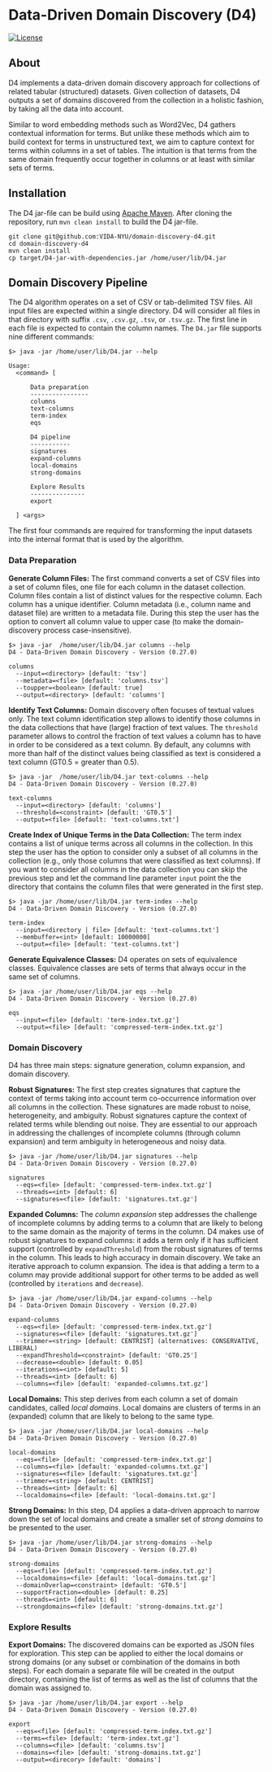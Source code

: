 Data-Driven Domain Discovery (D4)
=====================

[![License](https://img.shields.io/badge/License-Apache%202.0-blue.svg)](https://opensource.org/licenses/Apache-2.0)


## About

D4 implements a data-driven domain discovery approach for collections of related tabular (structured) datasets. Given collection of datasets, D4 outputs  a set of domains discovered from the collection in a holistic fashion, by taking all the data into account.

Similar to word embedding methods such as Word2Vec, D4 gathers contextual information for terms. But unlike these methods which aim to build context for terms in unstructured text, we aim to capture context for terms within columns in a set of tables. The intuition is that terms from the same domain frequently occur together in columns or at least with similar sets of terms. 


## Installation

The D4 jar-file can be build using [Apache Maven](https://maven.apache.org/). After cloning the repository, run `mvn clean install` to build the D4 jar-file.

```
git clone git@github.com:VIDA-NYU/domain-discovery-d4.git
cd domain-discovery-d4
mvn clean install
cp target/D4-jar-with-dependencies.jar /home/user/lib/D4.jar
```

## Domain Discovery Pipeline

The D4 algorithm operates on a set of CSV or tab-delimited TSV files. All input files are expected within a single directory. D4 will consider all files in that directory with suffix `.csv`, `.csv.gz`, `.tsv`, or `.tsv.gz`. The first line in each file is expected to contain the column names. The `D4.jar` file supports nine different commands:

```
$> java -jar /home/user/lib/D4.jar --help

Usage:
  <command> [

      Data preparation
      ----------------
      columns
      text-columns
      term-index
      eqs

      D4 pipeline
      -----------
      signatures
      expand-columns
      local-domains
      strong-domains

      Explore Results
      ---------------
      export

  ] <args>
```

The first four commands are required for transforming the input datasets into the internal format that is used by the algorithm.

### Data Preparation

**Generate Column Files:** The first command converts a set of CSV files into a set of column files, one file for each column in the dataset collection. Column files contain a list of distinct values for the respective column. Each column has a unique identifier. Column metadata (i.e., column name and dataset file) are written to a metadata file. During this step the user has the option to convert all column value to upper case (to make the domain-discovery process case-insensitive).

```
$> java -jar  /home/user/lib/D4.jar columns --help
D4 - Data-Driven Domain Discovery - Version (0.27.0)

columns
  --input=<directory> [default: 'tsv']
  --metadata=<file> [default: 'columns.tsv']
  --toupper=<boolean> [default: true]
  --output=<directory> [default: 'columns']
```

**Identify Text Columns:** Domain discovery often focuses of textual values only. The text column identification step allows to identify those columns in the data collections that have (large) fraction of text values. The `threshold` parameter allows to control the fraction of text values a column has to have in order to be considered as a text column. By default, any columns with more than half of the distinct values being classified as text is considered a text column (GT0.5 = greater than 0.5).

```
$> java -jar  /home/user/lib/D4.jar text-columns --help
D4 - Data-Driven Domain Discovery - Version (0.27.0)

text-columns
  --input=<directory> [default: 'columns']
  --threshold=<constraint> [default: 'GT0.5']
  --output=<file> [default: 'text-columns.txt']
```

**Create Index of Unique Terms in the Data Collection:** The term index contains a list of unique terms across all columns in the collection. In this step the user has the option to consider only a subset of all columns in the collection (e.g., only those columns that were classified as text columns). If you want to consider all columns in the data collection you can skip the previous step and let the command line parameter `input` point the the directory that contains the column files that were generated in the first step.

```
$> java -jar /home/user/lib/D4.jar term-index --help
D4 - Data-Driven Domain Discovery - Version (0.27.0)

term-index
  --input=<directory | file> [default: 'text-columns.txt']
  --membuffer=<int> [default: 10000000]
  --output=<file> [default: 'text-columns.txt']
```

**Generate Equivalence Classes:** D4 operates on sets of equivalence classes. Equivalence classes are sets of terms that always occur in the same set of columns.

```
$> java -jar /home/user/lib/D4.jar eqs --help
D4 - Data-Driven Domain Discovery - Version (0.27.0)

eqs
  --input=<file> [default: 'term-index.txt.gz']
  --output=<file> [default: 'compressed-term-index.txt.gz']
```

### Domain Discovery

D4 has three main steps: signature generation, column expansion, and domain discovery.

**Robust Signatures:** The first step creates signatures that capture the context of terms taking into account term co-occurrence information over all columns in the collection. These signatures are made robust to noise, heterogeneity, and ambiguity. Robust signatures capture the context of related terms while blending out noise. They are essential to our approach in addressing the challenges of incomplete columns (through column expansion) and term ambiguity in heterogeneous and noisy data.

```
$> java -jar /home/user/lib/D4.jar signatures --help
D4 - Data-Driven Domain Discovery - Version (0.27.0)

signatures
  --eqs=<file> [default: 'compressed-term-index.txt.gz']
  --threads=<int> [default: 6]
  --signatures=<file> [default: 'signatures.txt.gz']
```

**Expanded Columns:** The *column expansion* step addresses the challenge of incomplete columns by adding terms to a column that are likely to belong to the same domain as the majority of terms in the column. D4 makes use of robust signatures to expand columns: it adds a term only if it has sufficient support (controlled by `expandThreshold`) from the robust signatures of terms in the column. This leads to high accuracy in domain discovery. We take an iterative approach to column expansion. The idea is that adding a term to a column may provide additional support for other terms to be added as well (controlled by `iterations` and `decrease`).

```
$> java -jar /home/user/lib/D4.jar expand-columns --help
D4 - Data-Driven Domain Discovery - Version (0.27.0)

expand-columns
  --eqs=<file> [default: 'compressed-term-index.txt.gz']
  --signatures=<file> [default: 'signatures.txt.gz']
  --trimmer=<string> [default: CENTRIST] (alternatives: CONSERVATIVE, LIBERAL)
  --expandThreshold=<constraint> [default: 'GT0.25']
  --decrease=<double> [default: 0.05]
  --iterations=<int> [default: 5]
  --threads=<int> [default: 6]
  --columns=<file> [default: 'expanded-columns.txt.gz']
```

**Local Domains:** This step derives from each column a set of domain candidates, called *local domains*. Local domains are clusters of terms in an (expanded) column that are likely to belong to the same type.

```
$> java -jar /home/user/lib/D4.jar local-domains --help
D4 - Data-Driven Domain Discovery - Version (0.27.0)

local-domains
  --eqs=<file> [default: 'compressed-term-index.txt.gz']
  --columns=<file> [default: 'expanded-columns.txt.gz']
  --signatures=<file> [default: 'signatures.txt.gz']
  --trimmer=<string> [default: CENTRIST]
  --threads=<int> [default: 6]
  --localdomains=<file> [default: 'local-domains.txt.gz']
```

**Strong Domains:** In this step, D4 applies a data-driven approach to narrow down the set of local domains and create a smaller set of *strong domains* to be presented to the user.

```
$> java -jar /home/user/lib/D4.jar strong-domains --help
D4 - Data-Driven Domain Discovery - Version (0.27.0)

strong-domains
  --eqs=<file> [default: 'compressed-term-index.txt.gz']
  --localdomains=<file> [default: 'local-domains.txt.gz']
  --domainOverlap=<constraint> [default: 'GT0.5']
  --supportFraction=<double> [default: 0.25]
  --threads=<int> [default: 6]
  --strongdomains=<file> [default: 'strong-domains.txt.gz']
```


### Explore Results

**Export Domains:** The discovered domains can be exported as JSON files for exploration. This step can be applied to either the local domains or strong domains (or any subset or combination of the domains in both steps). For each domain a separate file will be created in the output directory, containing the list of terms as well as the list of columns that the domain was assigned to.

```
$> java -jar /home/user/lib/D4.jar export --help
D4 - Data-Driven Domain Discovery - Version (0.27.0)

export
  --eqs=<file> [default: 'compressed-term-index.txt.gz']
  --terms=<file> [default: 'term-index.txt.gz']
  --columns=<file> [default: 'columns.tsv']
  --domains=<file> [default: 'strong-domains.txt.gz']
  --output=<direcory> [default: 'domains']
```